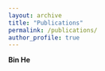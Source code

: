 ```yaml
---
layout: archive
title: "Publications"
permalink: /publications/
author_profile: true
---
```




**Bin He**

